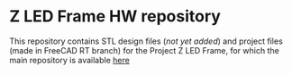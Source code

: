 # Z LED Frame HW repository

This repository contains STL design files (*not yet added*) and project files (made in FreeCAD RT branch) for the Project Z LED Frame, for which the main repository is available [here](https://github.com/JDuchniewicz/zled-frame/)
